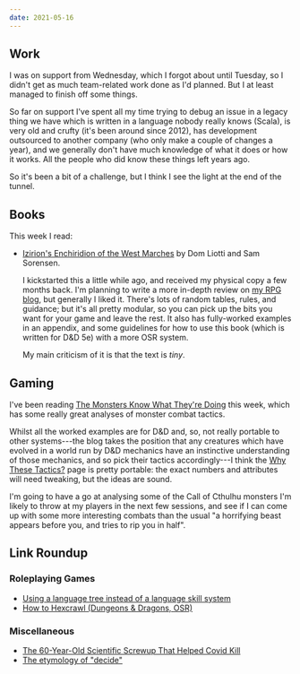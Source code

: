 ```yaml
---
date: 2021-05-16
---
```


## Work

I was on support from Wednesday, which I forgot about until Tuesday,
so I didn't get as much team-related work done as I'd planned.  But I
at least managed to finish off some things.

So far on support I've spent all my time trying to debug an issue in a
legacy thing we have which is written in a language nobody really
knows (Scala), is very old and crufty (it's been around since 2012),
has development outsourced to another company (who only make a couple
of changes a year), and we generally don't have much knowledge of what
it does or how it works.  All the people who did know these things
left years ago.

So it's been a bit of a challenge, but I think I see the light at the
end of the tunnel.


## Books

This week I read:

- [Izirion's Enchiridion of the West Marches][] by Dom Liotti and Sam Sorensen.

  I kickstarted this a little while ago, and received my physical copy
  a few months back.  I'm planning to write a more in-depth review on
  [my RPG blog][], but generally I liked it.  There's lots of random
  tables, rules, and guidance; but it's all pretty modular, so you can
  pick up the bits you want for your game and leave the rest.  It also
  has fully-worked examples in an appendix, and some guidelines for
  how to use this book (which is written for D&D 5e) with a more OSR
  system.

  My main criticism of it is that the text is *tiny*.

[Izirion's Enchiridion of the West Marches]: https://www.drivethrurpg.com/product/333956/Izirions-Enchiridion-of-the-West-Marches
[my RPG blog]: https://www.lookwhattheshoggothdraggedin.com/


## Gaming

I've been reading [The Monsters Know What They're Doing][] this week,
which has some really great analyses of monster combat tactics.

Whilst all the worked examples are for D&D and, so, not really
portable to other systems---the blog takes the position that any
creatures which have evolved in a world run by D&D mechanics have an
instinctive understanding of those mechanics, and so pick their
tactics accordingly---I think the [Why These Tactics?][] page is
pretty portable: the exact numbers and attributes will need tweaking,
but the ideas are sound.

I'm going to have a go at analysing some of the Call of Cthulhu
monsters I'm likely to throw at my players in the next few sessions,
and see if I can come up with some more interesting combats than the
usual "a horrifying beast appears before you, and tries to rip you in
half".

[The Monsters Know What They're Doing]: https://www.themonstersknow.com/
[Why These Tactics?]: https://www.themonstersknow.com/why-these-tactics/


## Link Roundup

### Roleplaying Games

- [Using a language tree instead of a language skill system](https://luminescentlich.blogspot.com/2021/05/using-language-tree-instead-of-language.html)
- [How to Hexcrawl (Dungeons & Dragons, OSR)](https://www.youtube.com/watch?v=eC-h1haFSIA)

### Miscellaneous

- [The 60-Year-Old Scientific Screwup That Helped Covid Kill](https://www.wired.com/story/the-teeny-tiny-scientific-screwup-that-helped-covid-kill/)
- [The etymology of "decide"](https://www.etymologynerd.com/blog/choices)

